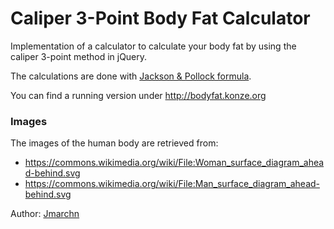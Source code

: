 # Caliper 3-Point Body Fat Calculator
Implementation of a calculator to calculate your body fat by using the caliper 3-point method in jQuery. 

The calculations are done with [Jackson & Pollock formula](https://de.wikipedia.org/wiki/Calipometrie).

You can find a running version under <http://bodyfat.konze.org>

### Images
The images of the human body are retrieved from:

* <https://commons.wikimedia.org/wiki/File:Woman_surface_diagram_ahead-behind.svg>
* <https://commons.wikimedia.org/wiki/File:Man_surface_diagram_ahead-behind.svg>

Author: [Jmarchn](https://commons.wikimedia.org/wiki/User:Jmarchn)
